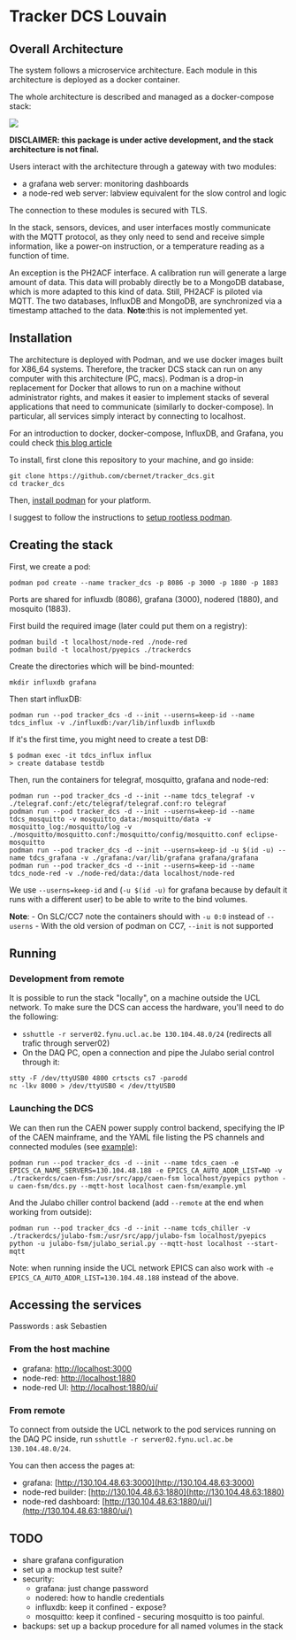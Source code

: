 # Tracker DCS Louvain

## Overall Architecture

The system follows a microservice architecture. 
Each module in this architecture is deployed as a docker container. 

The whole architecture is described and managed as a docker-compose stack: 

![](doc/architecture.png)

**DISCLAIMER: this package is under active development, and the stack architecture
is not final.**

Users interact with the architecture through a gateway with two modules: 

* a grafana web server: monitoring dashboards
* a node-red web server: labview equivalent for the slow control and logic

The connection to these modules is secured with TLS. 

In the stack, sensors, devices, and user interfaces mostly communicate with the MQTT protocol, as they
only need to send and receive simple information, like a power-on instruction, 
or a temperature reading as a function of time. 

An exception is the PH2ACF interface. A calibration run will generate a large amount of data.
This data will probably directly be to a MongoDB database, which is more adapted 
to this kind of data. Still, PH2ACF is piloted via MQTT.
The two databases, InfluxDB and MongoDB, are synchronized via a timestamp 
attached to the data. 
**Note**:this is not implemented yet.

## Installation 

The architecture is deployed with Podman, and we use docker images built for X86_64 systems. 
Therefore, the tracker DCS stack can run on any computer with this architecture (PC, macs). 
Podman is a drop-in replacement for Docker that allows to run on a machine without administrator rights, and makes it easier to implement stacks of several applications that need to communicate (similarly to docker-compose). In particular, all services simply interact by connecting to localhost.

For an introduction to docker, docker-compose, InfluxDB, and Grafana,
you could check [this blog article](https://thedatafrog.com/en/articles/docker-influxdb-grafana/)

To install, first clone this repository to your machine, and go inside: 

```
git clone https://github.com/cbernet/tracker_dcs.git
cd tracker_dcs
```

Then, [install podman](https://podman.io/getting-started/installation) for your platform. 

I suggest to follow the instructions to [setup rootless podman](https://github.com/containers/podman/blob/master/docs/tutorials/rootless_tutorial.md).


## Creating the stack

First, we create a pod:

```
podman pod create --name tracker_dcs -p 8086 -p 3000 -p 1880 -p 1883
```

Ports are shared for influxdb (8086), grafana (3000), nodered (1880), and mosquito (1883).

First build the required image (later could put them on a registry):

```
podman build -t localhost/node-red ./node-red
podman build -t localhost/pyepics ./trackerdcs
```

Create the directories which will be bind-mounted:
```
mkdir influxdb grafana
```

Then start influxDB:
```
podman run --pod tracker_dcs -d --init --userns=keep-id --name tdcs_influx -v ./influxdb:/var/lib/influxdb influxdb
```
If it's the first time, you might need to create a test DB:
```
$ podman exec -it tdcs_influx influx
> create database testdb
```

Then, run the containers for telegraf, mosquitto, grafana and node-red:

```
podman run --pod tracker_dcs -d --init --name tdcs_telegraf -v ./telegraf.conf:/etc/telegraf/telegraf.conf:ro telegraf
podman run --pod tracker_dcs -d --init --userns=keep-id --name tdcs_mosquitto -v mosquitto_data:/mosquitto/data -v mosquitto_log:/mosquitto/log -v ./mosquitto/mosquitto.conf:/mosquitto/config/mosquitto.conf eclipse-mosquitto
podman run --pod tracker_dcs -d --init --userns=keep-id -u $(id -u) --name tdcs_grafana -v ./grafana:/var/lib/grafana grafana/grafana
podman run --pod tracker_dcs -d --init --userns=keep-id --name tdcs_node-red -v ./node-red/data:/data localhost/node-red
```

We use `--userns=keep-id` and (`-u $(id -u)` for grafana because by default it runs with a different user) to be able to write to the bind volumes.

**Note**:
    - On SLC/CC7 note the containers should with `-u 0:0` instead of `--userns`
    - With the old version of podman on CC7, `--init` is not supported

## Running

### Development from remote

It is possible to run the stack "locally", on a machine outside the UCL network. To make sure the DCS can access the hardware, you'll need to do the following:

- `sshuttle -r server02.fynu.ucl.ac.be 130.104.48.0/24` (redirects all trafic through server02)
- On the DAQ PC, open a connection and pipe the Julabo serial control through it:
```
stty -F /dev/ttyUSB0 4800 crtscts cs7 -parodd
nc -lkv 8000 > /dev/ttyUSB0 < /dev/ttyUSB0
```

### Launching the DCS

We can then run the CAEN power supply control backend, specifying the IP of the CAEN mainframe, and the YAML file listing the PS channels and connected modules (see [example](trackerdcs/caen-fsm/example.yml)):

```
podman run --pod tracker_dcs -d --init --name tdcs_caen -e EPICS_CA_NAME_SERVERS=130.104.48.188 -e EPICS_CA_AUTO_ADDR_LIST=NO -v ./trackerdcs/caen-fsm:/usr/src/app/caen-fsm localhost/pyepics python -u caen-fsm/dcs.py --mqtt-host localhost caen-fsm/example.yml
```

And the Julabo chiller control backend (add `--remote` at the end when working from outside):

```
podman run --pod tracker_dcs -d --init --name tcds_chiller -v ./trackerdcs/julabo-fsm:/usr/src/app/julabo-fsm localhost/pyepics python -u julabo-fsm/julabo_serial.py --mqtt-host localhost --start-mqtt
```

Note: when running inside the UCL network EPICS can also work with `-e EPICS_CA_AUTO_ADDR_LIST=130.104.48.188` instead of the above.


## Accessing the services

Passwords : ask Sebastien

### From the host machine

* grafana: [http://localhost:3000](http://localhost:3000)
* node-red: [http://localhost:1880](http://localhost:1880)
* node-red UI: [http://localhost:1880/ui/](http://localhost:1880/ui/)

### From remote

To connect from outside the UCL network to the pod services running on the DAQ PC inside, run `sshuttle -r server02.fynu.ucl.ac.be 130.104.48.0/24`.

You can then access the pages at:

* grafana: [http://130.104.48.63:3000](http://130.104.48.63:3000)
* node-red builder: [http://130.104.48.63:1880](http://130.104.48.63:1880)
* node-red dashboard: [http://130.104.48.63:1880/ui/](http://130.104.48.63:1880/ui/)

## TODO

* share grafana configuration
* set up a mockup test suite? 
* security: 
  * grafana: just change password
  * nodered: how to handle credentials
  * influxdb: keep it confined - expose? 
  * mosquitto: keep it confined - securing mosquitto is too painful. 
* backups: set up a backup procedure for all named volumes in the stack 


